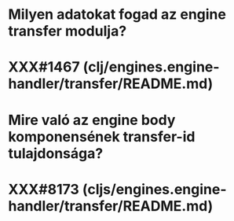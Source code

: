 
# Milyen adatokat fogad az engine transfer modulja?
# XXX#1467 (clj/engines.engine-handler/transfer/README.md)



# Mire való az engine body komponensének transfer-id tulajdonsága?
# XXX#8173 (cljs/engines.engine-handler/transfer/README.md)
